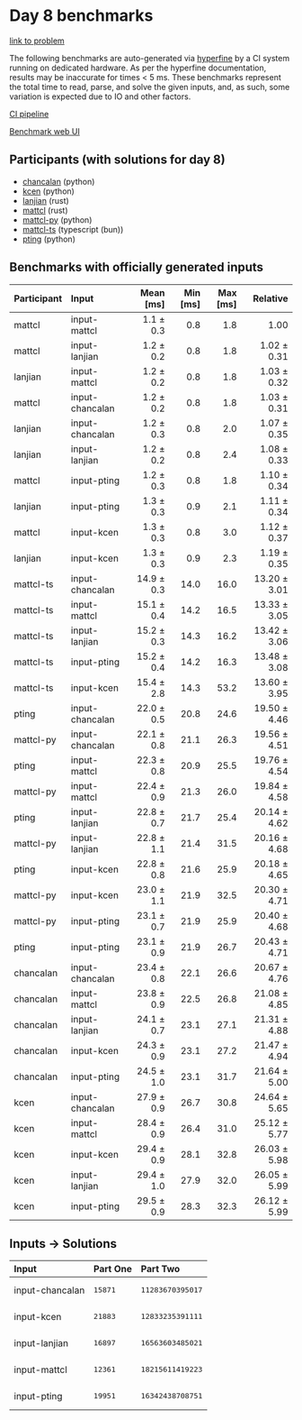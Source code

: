 # Day 8 benchmarks

[link to problem](https://adventofcode.com/2023/day/8)

The following benchmarks are auto-generated via
[hyperfine](https://github.com/sharkdp/hyperfine) by a CI system running on
dedicated hardware. As per the hyperfine documentation, results may be
inaccurate for times < 5 ms. These benchmarks represent the total time to read,
parse, and solve the given inputs, and, as such, some variation is expected due
to IO and other factors.

[CI pipeline](http://ci.papercode.net:8080/teams/main/pipelines/aoc2023)

[Benchmark web UI](https://aoc.ancalagon.black)


## Participants (with solutions for day 8)

- [chancalan](https://github.com/chancalan/aoc2023) (python)
- [kcen](https://github.com/kcen/aoc2023) (python)
- [lanjian](https://github.com/lanjian/aoc-2023) (rust)
- [mattcl](https://github.com/mattcl/aoc2023) (rust)
- [mattcl-py](https://github.com/mattcl/aoc2023-py) (python)
- [mattcl-ts](https://github.com/mattcl/aoc2023-js) (typescript (bun))
- [pting](https://github.com/pting/aoc2023) (python)


## Benchmarks with officially generated inputs

| Participant | Input | Mean [ms] | Min [ms] | Max [ms] | Relative |
|:---|:---|---:|---:|---:|---:|
| mattcl | input-mattcl | 1.1 ± 0.3 | 0.8 | 1.8 | 1.00 |
| mattcl | input-lanjian | 1.2 ± 0.2 | 0.8 | 1.8 | 1.02 ± 0.31 |
| lanjian | input-mattcl | 1.2 ± 0.2 | 0.8 | 1.8 | 1.03 ± 0.32 |
| mattcl | input-chancalan | 1.2 ± 0.2 | 0.8 | 1.8 | 1.03 ± 0.31 |
| lanjian | input-chancalan | 1.2 ± 0.3 | 0.8 | 2.0 | 1.07 ± 0.35 |
| lanjian | input-lanjian | 1.2 ± 0.2 | 0.8 | 2.4 | 1.08 ± 0.33 |
| mattcl | input-pting | 1.2 ± 0.3 | 0.8 | 1.8 | 1.10 ± 0.34 |
| lanjian | input-pting | 1.3 ± 0.3 | 0.9 | 2.1 | 1.11 ± 0.34 |
| mattcl | input-kcen | 1.3 ± 0.3 | 0.8 | 3.0 | 1.12 ± 0.37 |
| lanjian | input-kcen | 1.3 ± 0.3 | 0.9 | 2.3 | 1.19 ± 0.35 |
| mattcl-ts | input-chancalan | 14.9 ± 0.3 | 14.0 | 16.0 | 13.20 ± 3.01 |
| mattcl-ts | input-mattcl | 15.1 ± 0.4 | 14.2 | 16.5 | 13.33 ± 3.05 |
| mattcl-ts | input-lanjian | 15.2 ± 0.3 | 14.3 | 16.2 | 13.42 ± 3.06 |
| mattcl-ts | input-pting | 15.2 ± 0.4 | 14.2 | 16.3 | 13.48 ± 3.08 |
| mattcl-ts | input-kcen | 15.4 ± 2.8 | 14.3 | 53.2 | 13.60 ± 3.95 |
| pting | input-chancalan | 22.0 ± 0.5 | 20.8 | 24.6 | 19.50 ± 4.46 |
| mattcl-py | input-chancalan | 22.1 ± 0.8 | 21.1 | 26.3 | 19.56 ± 4.51 |
| pting | input-mattcl | 22.3 ± 0.8 | 20.9 | 25.5 | 19.76 ± 4.54 |
| mattcl-py | input-mattcl | 22.4 ± 0.9 | 21.3 | 26.0 | 19.84 ± 4.58 |
| pting | input-lanjian | 22.8 ± 0.7 | 21.7 | 25.4 | 20.14 ± 4.62 |
| mattcl-py | input-lanjian | 22.8 ± 1.1 | 21.4 | 31.5 | 20.16 ± 4.68 |
| pting | input-kcen | 22.8 ± 0.8 | 21.6 | 25.9 | 20.18 ± 4.65 |
| mattcl-py | input-kcen | 23.0 ± 1.1 | 21.9 | 32.5 | 20.30 ± 4.71 |
| mattcl-py | input-pting | 23.1 ± 0.7 | 21.9 | 25.9 | 20.40 ± 4.68 |
| pting | input-pting | 23.1 ± 0.9 | 21.9 | 26.7 | 20.43 ± 4.71 |
| chancalan | input-chancalan | 23.4 ± 0.8 | 22.1 | 26.6 | 20.67 ± 4.76 |
| chancalan | input-mattcl | 23.8 ± 0.9 | 22.5 | 26.8 | 21.08 ± 4.85 |
| chancalan | input-lanjian | 24.1 ± 0.7 | 23.1 | 27.1 | 21.31 ± 4.88 |
| chancalan | input-kcen | 24.3 ± 0.9 | 23.1 | 27.2 | 21.47 ± 4.94 |
| chancalan | input-pting | 24.5 ± 1.0 | 23.1 | 31.7 | 21.64 ± 5.00 |
| kcen | input-chancalan | 27.9 ± 0.9 | 26.7 | 30.8 | 24.64 ± 5.65 |
| kcen | input-mattcl | 28.4 ± 0.9 | 26.4 | 31.0 | 25.12 ± 5.77 |
| kcen | input-kcen | 29.4 ± 0.9 | 28.1 | 32.8 | 26.03 ± 5.98 |
| kcen | input-lanjian | 29.4 ± 1.0 | 27.9 | 32.0 | 26.05 ± 5.99 |
| kcen | input-pting | 29.5 ± 0.9 | 28.3 | 32.3 | 26.12 ± 5.99 |


## Inputs -> Solutions

| Input | Part One | Part Two |
|:---|:---|:---|
|input-chancalan|<pre>15871</pre>|<pre>11283670395017</pre>|
|input-kcen|<pre>21883</pre>|<pre>12833235391111</pre>|
|input-lanjian|<pre>16897</pre>|<pre>16563603485021</pre>|
|input-mattcl|<pre>12361</pre>|<pre>18215611419223</pre>|
|input-pting|<pre>19951</pre>|<pre>16342438708751</pre>|